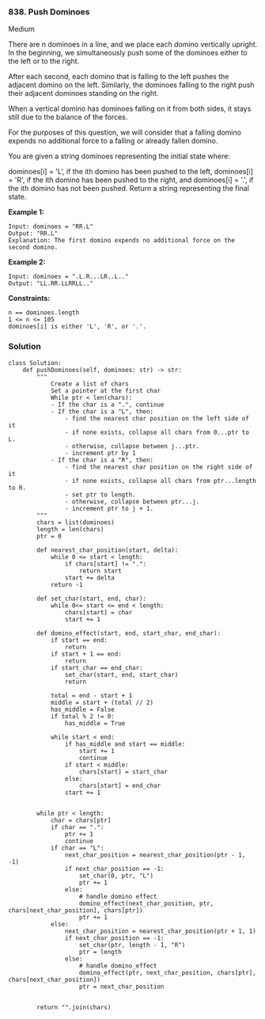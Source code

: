 ### 838. Push Dominoes
Medium

There are n dominoes in a line, and we place each domino vertically upright. In the beginning, we simultaneously push some of the dominoes either to the left or to the right.

After each second, each domino that is falling to the left pushes the adjacent domino on the left. Similarly, the dominoes falling to the right push their adjacent dominoes standing on the right.

When a vertical domino has dominoes falling on it from both sides, it stays still due to the balance of the forces.

For the purposes of this question, we will consider that a falling domino expends no additional force to a falling or already fallen domino.

You are given a string dominoes representing the initial state where:

dominoes[i] = 'L', if the ith domino has been pushed to the left,
dominoes[i] = 'R', if the ith domino has been pushed to the right, and
dominoes[i] = '.', if the ith domino has not been pushed.
Return a string representing the final state. 

**Example 1:**
```
Input: dominoes = "RR.L"
Output: "RR.L"
Explanation: The first domino expends no additional force on the second domino.
```

**Example 2:**
```
Input: dominoes = ".L.R...LR..L.."
Output: "LL.RR.LLRRLL.."
``` 

**Constraints:**
```
n == dominoes.length
1 <= n <= 105
dominoes[i] is either 'L', 'R', or '.'.
```

### Solution
```
class Solution:
    def pushDominoes(self, dominoes: str) -> str:
        """
            Create a list of chars
            Set a pointer at the first char
            While ptr < len(chars):
            - If the char is a ".", continue
            - If the char is a "L", then:
                - find the nearest char position on the left side of it
                - if none exists, collapse all chars from 0...ptr to L.
                - otherwise, collapse between j...ptr.
                - increment ptr by 1
            - If the char is a "R", then:
                - find the nearest char position on the right side of it
                - if none exists, collapse all chars from ptr...length to R.
                - set ptr to length.
                - otherwise, collapse between ptr...j.
                - increment ptr to j + 1.           
        """
        chars = list(dominoes)
        length = len(chars)
        ptr = 0
        
        def nearest_char_position(start, delta):
            while 0 <= start < length:
                if chars[start] != ".":
                    return start
                start += delta
            return -1
        
        def set_char(start, end, char):
            while 0<= start <= end < length:
                chars[start] = char
                start += 1
        
        def domino_effect(start, end, start_char, end_char):
            if start == end:
                return
            if start + 1 == end:
                return
            if start_char == end_char:
                set_char(start, end, start_char)
                return
            
            total = end - start + 1
            middle = start + (total // 2)
            has_middle = False
            if total % 2 != 0:
                has_middle = True
            
            while start < end:
                if has_middle and start == middle:
                    start += 1
                    continue
                if start < middle:    
                    chars[start] = start_char
                else:
                    chars[start] = end_char
                start += 1
            
        
        while ptr < length:
            char = chars[ptr]
            if char == ".":
                ptr += 1
                continue
            if char == "L":
                next_char_position = nearest_char_position(ptr - 1, -1)
                if next_char_position == -1:
                    set_char(0, ptr, "L")
                    ptr += 1
                else:
                    # handle domino effect
                    domino_effect(next_char_position, ptr, chars[next_char_position], chars[ptr])
                    ptr += 1    
            else:
                next_char_position = nearest_char_position(ptr + 1, 1)
                if next_char_position == -1:
                    set_char(ptr, length - 1, "R")     
                    ptr = length
                else:
                    # handle domino_effect
                    domino_effect(ptr, next_char_position, chars[ptr], chars[next_char_position])
                    ptr = next_char_position
        
        
        return "".join(chars)
        
```
